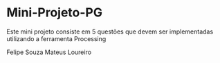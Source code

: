 # Mini-Projeto-PG
Este mini projeto consiste em 5 questões que devem ser implementadas utilizando a ferramenta Processing

Felipe Souza
Mateus Loureiro
